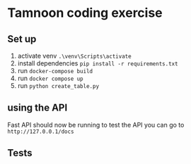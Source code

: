 # Tamnoon coding exercise

## Set up
1. activate venv `.\venv\Scripts\activate`
2. install dependencies `pip install -r requirements.txt`
3. run `docker-compose build`
4. run `docker compose up  `
5. run `python create_table.py`

## using the API
Fast API should now be running to test the API you can go to `http://127.0.0.1/docs`

## Tests